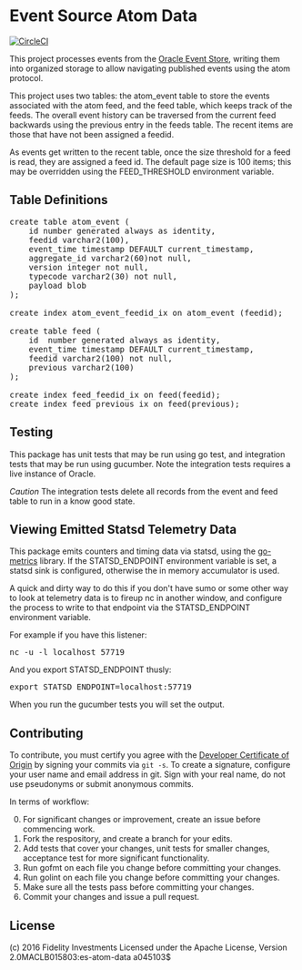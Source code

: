 # Event Source Atom Data

[![CircleCI](https://circleci.com/gh/xtracdev/es-atom-data.svg?style=svg)](https://circleci.com/gh/xtracdev/es-atom-data)

This project processes events from the [Oracle Event Store](https://github.com/xtracdev/oraeventstore),
writing them into organized storage to allow navigating published events
using the atom protocol.

This project uses two tables: the atom_event table to store the events
associated with the atom feed, and the feed table, which keeps track of the 
feeds. The overall event history can be traversed from the current feed
backwards using the previous entry in the feeds table. The recent items
are those that have not been assigned a feedid.

As events get written to the recent table, once the size threshold for a feed is read,
they are assigned a feed id. The default page size is 100 items; this may be
overridden using the FEED_THRESHOLD environment variable.

## Table Definitions

<pre>
create table atom_event (
    id number generated always as identity,
    feedid varchar2(100),
    event_time timestamp DEFAULT current_timestamp,
    aggregate_id varchar2(60)not null,
    version integer not null,
    typecode varchar2(30) not null,
    payload blob
);

create index atom_event_feedid_ix on atom_event (feedid);

create table feed (
    id  number generated always as identity,
    event_time timestamp DEFAULT current_timestamp,
    feedid varchar2(100) not null,
    previous varchar2(100)
);

create index feed_feedid_ix on feed(feedid);
create index feed_previous_ix on feed(previous);
</pre>

## Testing

This package has unit tests that may be run using go test, and integration
tests that may be run using gucumber. Note the integration tests requires
a live instance of Oracle.

*Caution* The integration tests delete all records from the event and 
feed table to run in a know good state.

## Viewing Emitted Statsd Telemetry Data

This package emits counters and timing data via statsd, using the
[go-metrics](https://github.com/armon/go-metrics) library. If the
STATSD_ENDPOINT environment variable is set, a statsd sink is 
configured, otherwise the in memory accumulator is used.

A quick and dirty way to do this if you don't have sumo or some other way to look
at telemetry data is to fireup nc in another window, and configure the 
process to write to that endpoint via the STATSD_ENDPOINT environment 
variable.

For example if you have this listener:

<pre>
nc -u -l localhost 57719
</pre>

And you export STATSD_ENDPOINT thusly:

<pre>
export STATSD_ENDPOINT=localhost:57719
</pre>

When you run the gucumber tests you will set the output.

## Contributing

To contribute, you must certify you agree with the [Developer Certificate of Origin](http://developercertificate.org/)
by signing your commits via `git -s`. To create a signature, configure your user name and email address in git.
Sign with your real name, do not use pseudonyms or submit anonymous commits.


In terms of workflow:

0. For significant changes or improvement, create an issue before commencing work.
1. Fork the respository, and create a branch for your edits.
2. Add tests that cover your changes, unit tests for smaller changes, acceptance test
for more significant functionality.
3. Run gofmt on each file you change before committing your changes.
4. Run golint on each file you change before committing your changes.
5. Make sure all the tests pass before committing your changes.
6. Commit your changes and issue a pull request.

## License

(c) 2016 Fidelity Investments
Licensed under the Apache License, Version 2.0MACLB015803:es-atom-data a045103$ 